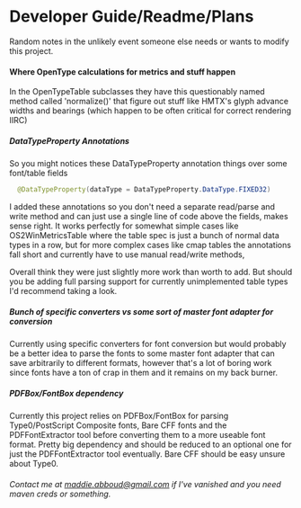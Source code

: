 # Developer Guide/Readme/Plans
Random notes in the unlikely event someone else needs or wants to modify this project.

#### Where OpenType calculations for metrics and stuff happen
In the OpenTypeTable subclasses they have this questionably named method called 'normalize()' that figure out stuff like HMTX's glyph advance widths and bearings (which happen to be often critical for correct rendering IIRC)


##### DataTypeProperty Annotations
So you might notices these DataTypeProperty annotation things over some font/table fields

```java
  @DataTypeProperty(dataType = DataTypeProperty.DataType.FIXED32)
```  

I added these annotations so you don't need a separate read/parse and write method and can just use a single line of code above the fields, makes sense right.
It works perfectly for somewhat simple cases like OS2WinMetricsTable where the table spec is just a bunch of normal data types in a row, but for more complex cases
like cmap tables the annotations fall short and currently have to use manual read/write methods,

Overall think they were just slightly more work than worth to add. But should you be adding full parsing support for currently unimplemented table types I'd recommend taking a look.


##### Bunch of specific converters vs some sort of master font adapter for conversion
Currently using specific converters for font conversion but would probably be a better idea to parse the fonts to some master font adapter that can save arbitrarily to different formats,
however that's a lot of boring work since fonts have a ton of crap in them and it remains on my back burner.


##### PDFBox/FontBox dependency
Currently this project relies on PDFBox/FontBox for parsing Type0/PostScript Composite fonts, Bare CFF fonts and the PDFFontExtractor tool before converting them to a more useable font format. 
Pretty big dependency and should be reduced to an optional one for just the PDFFontExtractor tool eventually. Bare CFF should be easy unsure about Type0.

###### Contact me at <maddie.abboud@gmail.com> if I've vanished and you need maven creds or something.
